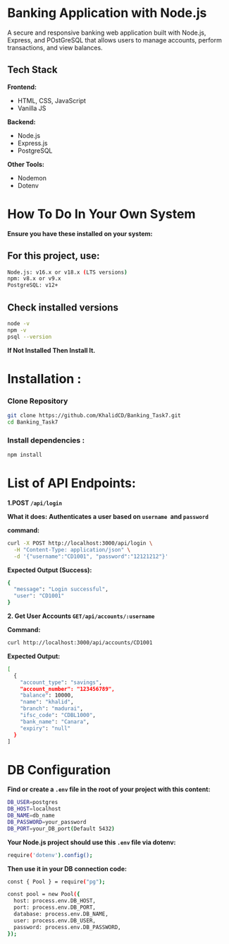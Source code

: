 # Banking Application with Node.js

A secure and responsive banking web application built with Node.js, Express, and POstGreSQL that allows users to manage accounts, perform transactions, and view balances.


## Tech Stack

**Frontend:**
- HTML, CSS, JavaScript
- Vanilla JS

**Backend:**
- Node.js
- Express.js
- PostgreSQL

**Other Tools:**
- Nodemon
- Dotenv 


# How To Do In Your Own System
**Ensure you have these installed on your system:**

## For this project, use:
```bash
Node.js: v16.x or v18.x (LTS versions)
npm: v8.x or v9.x
PostgreSQL: v12+
```

## Check installed versions
```bash
node -v  
npm -v  
psql --version  
```
**If Not Installed Then Install It.**

# Installation :
### Clone Repository
```bash
git clone https://github.com/KhalidCD/Banking_Task7.git
cd Banking_Task7
```
### Install dependencies :
```bash
npm install
```

# List of API Endpoints:
**1.POST ```/api/login```**

**What it does:**
**Authenticates a user based on ```username ```and ```password```**

**command:**
```bash
curl -X POST http://localhost:3000/api/login \
  -H "Content-Type: application/json" \
  -d '{"username":"CD1001", "password":"12121212"}'
  ```
**Expected Output (Success):**
```bash
{
  "message": "Login successful",
  "user": "CD1001"
} 
```
**2. Get User Accounts ```GET/api/accounts/:username```**

**Command:**
```bash
curl http://localhost:3000/api/accounts/CD1001 
```
**Expected Output:**
```bash
[
  {
    "account_type": "savings",
    "account_number": "123456789",
    "balance": 10000,
    "name": "khalid",
    "branch": "madurai",
    "ifsc_code": "CDBL1000",
    "bank_name": "Canara",
    "expiry": "null"
  }
]
```

# DB Configuration
**Find or create a ```.env``` file in the root of your project with this content:**
```bash
DB_USER=postgres
DB_HOST=localhost
DB_NAME=db_name
DB_PASSWORD=your_password 
DB_PORT=your_DB_port(Default 5432)
```
**Your Node.js project should use this ```.env``` file via dotenv:**
```bash
require('dotenv').config();
```
**Then use it in your DB connection code:**
```bash
const { Pool } = require("pg");

const pool = new Pool({
  host: process.env.DB_HOST,
  port: process.env.DB_PORT,
  database: process.env.DB_NAME,
  user: process.env.DB_USER,
  password: process.env.DB_PASSWORD,
});
```
